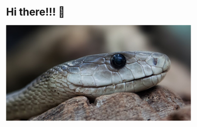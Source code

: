 <h1> Hi there!!! 👋</h1>

<img src="images/scale_1200.jpg" width="600" alt=":3" style="display: block; margin-left: auto; margin-right: auto;" />
